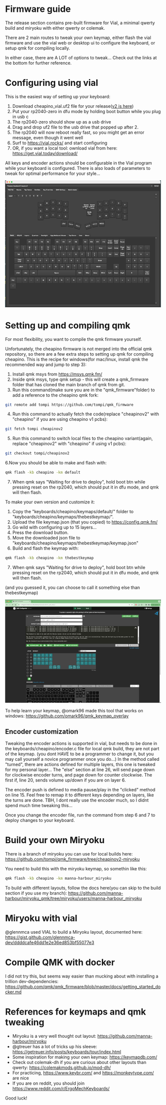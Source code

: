 Firmware guide
==============

The release section contains pre-built firmware for Vial, a minimal qwerty build
and miryoku with either qwerty or colemak.

There are 2 main routes to tweak your own keymap, either flash the vial firmware and use the vial web or desktop ui
to configure the keyboard, or setup qmk for compiling locally.

In either case, there are A LOT of options to tweak...
Check out the links at the bottom for further reference.

# Configuring using vial

This is the easiest way of setting up your keyboard:

1. Download cheapino_vial.uf2 file for your release([v2 is here](https://github.com/tompi/cheapino/releases/download/v2.0/cheapino_vial.uf2))
2. Put your rp2040-zero in dfu mode by holding boot button while you plug in usb c
3. The rp2040-zero should show up as a usb drive
4. Drag and drop uf2 file to the usb drive that popped up after 2.
5. The rp2040 will now reboot really fast, so you might get an error message, even though it went well
6. Surf to https://vial.rocks/ and start configuring
7. OR, if you want a local tool: ownload vial from here: https://get.vial.today/download/

All keys and encoder actions should be configurable in the Vial program while
your keyboard is configured. There is also loads of parameters to tweak for optimal performance
for your style...

![Vial in action](images/firmware/vial.png)

# Setting up and compiling qmk

For most flexibility, you want to compile the qmk firmware yourself.

Unfortunately, the cheapino firmware is not merged into the official qmk repository,
so there are a few extra steps to setting up qmk for compiling cheapino.
This is the recipe for windows(for mac/linux, install qmk the recommended way and jump to step 3):

1. Install qmk msys from https://msys.qmk.fm/
2. Inside qmk msys, type qmk setup - this will create a qmk_firmware folder that has cloned the main branch of qmk from git.
3. Run this command(make sure you are in the "qmk_firmware"folder) to add a reference to the cheapino qmk fork:
```sh
git remote add tompi https://github.com/tompi/qmk_firmware
```
4. Run this command to actually fetch the code(replace "cheapinov2" with "cheapino" if you are using cheapino v1 pcbs):
```sh
git fetch tompi cheapinov2
```
5. Run this command to switch local files to the cheapino variant(again, replace "cheapinov2" with "cheapino" if using v1 pcbs):
```sh
git checkout tompi/cheapinov2
```
6.Now you should be able to make and flash with:
```sh
qmk flash -kb cheapino -km default
```
7. When qmk says "Waiting for drive to deploy", hold boot btn while pressing reset on the rp2040, which should put it in dfu mode, and qmk will then flash.

To make your own version and customize it:

1. Copy the "keyboards/cheapino/keymaps/default/" folder to "keyboards/cheapino/keymaps/thebestkeymap/".
2. Upload the file keymap.json (that you copied) to https://config.qmk.fm/
3. Go wild with configuring up to 15 layers...
4. Press the download button.
5. Move the downloaded json file to "keyboards/cheapino/keymaps/thebestkeymap/keymap.json"
6. Build and flash the keymap with:
```sh
qmk flash -kb cheapino -km thebestkeymap
```
7. When qmk says "Waiting for drive to deploy", hold boot btn while pressing reset on the rp2040, which should put it in dfu mode, and qmk will then flash.

(and you guessed it, you can choose to call it something else than thebestkeymap)

![QMK Configurator](images/firmware/qmk_configurator.png)

To help learn your keymap, @omark96 made this tool that works on windows: https://github.com/omark96/qmk_keymap_overlay

## Encoder customization

Tweaking the encoder actions is supported in vial, but needs to be done in the keyboards/cheapino/encoder.c file for local qmk build, they are not part of the keymap.
(you dont HAVE to be a programmer to change it, but you may call yourself a novice programmer once you do...)
In the method called "turned", there are actions defined for multiple layers, this one is tweaked for my personal layer...
The "else" section at line 26, will send page down for clockwise encoder turns, and page down for counter clockwise.
The first if, line 20, sends volume up/down if you are on layer 6.

The encoder push is defined to media pause/play in the "clicked" method on line 15.
Feel free to remap it to different keys depending on layers, like the turns are done.
TBH, I dont really use the encoder much, so I didnt spend much time tweaking this...

Once you change the encoder file, run the command from step 6 and 7 to deploy changes to your keyboard.

# Build your own Miryoku

There is a branch of miryoku you can use for local builds here:
https://github.com/tompi/qmk_firmware/tree/cheapinov2-miryoku

You need to build this with the miryoku keymap, so somethin like this:
```sh
qmk flash -kb cheapino -km manna-harbour_miryoku
```

To build with different layouts, follow the docs here(you can skip to the build section if you use my branch):
https://github.com/manna-harbour/miryoku_qmk/tree/miryoku/users/manna-harbour_miryoku


# Miryoku with vial

@glennmca used VIAL to build a Miryoku layout, documented here:
https://gist.github.com/glennmca-dev/ddddcafe46dd1e2e36ed853bf55077e3

# Compile QMK with docker

I did not try this, but seems way easier than mucking about with installing a trillion dev-dependencies:
https://github.com/qmk/qmk_firmware/blob/master/docs/getting_started_docker.md

# References for keymaps and qmk tweaking

* Miryoku is a very well thought out layout: https://github.com/manna-harbour/miryoku
* @gtreuer has a lot of tricks up his sleeve: https://getreuer.info/posts/keyboards/tour/index.html
* Some inspiration for making your own keymap: https://keymapdb.com/
* Check out colemak-dh if you are curious about other layouts than qwerty: https://colemakmods.github.io/mod-dh/
* For practicing, https://www.keybr.com/ and https://monkeytype.com/ are nice
* If you are on reddit, you should join https://www.reddit.com/r/ErgoMechKeyboards/

Good luck!
